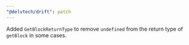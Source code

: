 ```yaml
---
"@delvtech/drift": patch
---
```


Added `GetBlockReturnType` to remove `undefined` from the return type of `getBlock` in some cases.